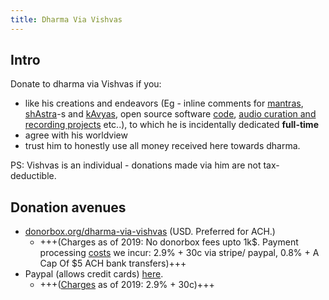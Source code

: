 ```yaml
---
title: Dharma Via Vishvas
---
```


## Intro
Donate to dharma via Vishvas if you:

- like his creations and endeavors (Eg - inline comments for [mantras](https://vvasuki.github.io/saMskAra/mantra/soma/paravastu-saama/AdIShAdiyyam/), [shAstra](https://vvasuki.github.io/saMskAra/kalpa/sUtra/Apastamba/pramANAni/dharma-sUtra/pAtra/Ashrama/samAvRtta/)-s and [kAvyas](https://vvasuki.github.io/kAvya/TIkA/champU/nIti/panchatantra/mitrabheda/00-vardhamAnakathA/), open source software [code](https://github.com/sanskrit-coders/), [audio curation and recording projects](https://sanskrit.github.io/projects/) etc..), to which he is incidentally dedicated **full-time**
- agree with his worldview
- trust him to honestly use all money received here towards dharma.

PS: Vishvas is an individual - donations made via him are not tax-deductible.

## Donation avenues
- [donorbox.org/dharma-via-vishvas](https://donorbox.org/dharma-via-vishvas) (USD. Preferred for ACH.)
  - +++(Charges as of 2019:  No donorbox fees upto 1k$. Payment processing [costs](https://donorbox.org/pricing) we incur: 2.9% + 30c via stripe/ paypal, 0.8% + A Cap Of $5 ACH bank transfers)+++
- Paypal (allows credit cards) [here](https://www.paypal.com/cgi-bin/webscr?cmd=_donations&business=LX6ZHMR989AJU&item_name=dharma+via+vishvas&currency_code=USD&source=url).
  - +++([Charges](https://www.paypal.com/us/webapps/mpp/fundraising) as of 2019: 2.9% + 30c)+++
